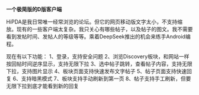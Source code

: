**一个极简版的D版客户端**

HiPDA是我日常唯一经常浏览的论坛。但它的网页移动版文字太小，不支持缩放。现有的一些客户端太复杂。我只关心有哪些帖子，以及帖子的图文。我不需要看到发帖时间、发帖人的等级等等。乘着DeepSeek推出的机会来练手Android编程。

现在有以下功能：
1、登录，支持安全问题
2、浏览Discovery板块，和网站一样按回帖时间逆序显示，支持无限下拉
3、选中帖子跳转，查看帖子内容，支持无限下拉，支持图片显示
4、板块页面支持快速发布文字帖子
5、帖子页面支持快速回复
6、支持暗黑模式
7、板块支持手动刷新到第一页
8、帖子支持手工刷新，但要无限下拉到底才能看到新的回复

